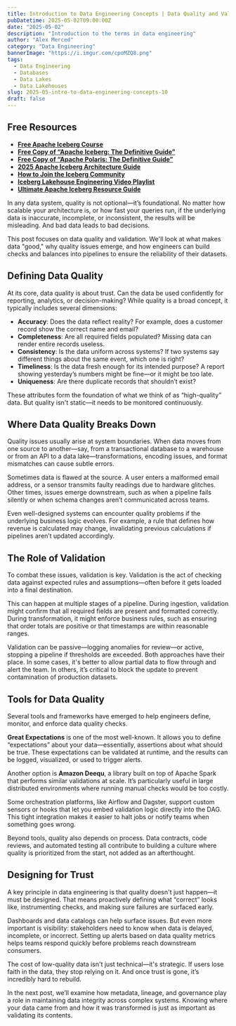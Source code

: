 ```yaml
---
title: Introduction to Data Engineering Concepts | Data Quality and Validation
pubDatetime: 2025-05-02T09:00:00Z
date: "2025-05-02"
description: "Introduction to the terms in data engineering"
author: "Alex Merced"
category: "Data Engineering"
bannerImage: "https://i.imgur.com/cpoMZQ8.png"
tags:
  - Data Engineering
  - Databases
  - Data Lakes
  - Data Lakehouses
slug: 2025-05-intro-to-data-engineering-concepts-10
draft: false
---
```


## Free Resources  
- **[Free Apache Iceberg Course](https://hello.dremio.com/webcast-an-apache-iceberg-lakehouse-crash-course-reg.html?utm_source=ev_external_blog&utm_medium=influencer&utm_campaign=intro_to_de&utm_content=alexmerced&utm_term=external_blog)**  
- **[Free Copy of “Apache Iceberg: The Definitive Guide”](https://hello.dremio.com/wp-apache-iceberg-the-definitive-guide-reg.html?utm_source=ev_external_blog&utm_medium=influencer&utm_campaign=intro_to_de&utm_content=alexmerced&utm_term=external_blog)**  
- **[Free Copy of “Apache Polaris: The Definitive Guide”](https://hello.dremio.com/wp-apache-polaris-guide-reg.html?utm_source=ev_external_blog&utm_medium=influencer&utm_campaign=intro_to_de&utm_content=alexmerced&utm_term=external_blog)**  
- **[2025 Apache Iceberg Architecture Guide](https://medium.com/data-engineering-with-dremio/2025-guide-to-architecting-an-iceberg-lakehouse-9b19ed42c9de)**  
- **[How to Join the Iceberg Community](https://medium.alexmerced.blog/guide-to-finding-apache-iceberg-events-near-you-and-being-part-of-the-greater-iceberg-community-0c38ae785ddb)**  
- **[Iceberg Lakehouse Engineering Video Playlist](https://youtube.com/playlist?list=PLsLAVBjQJO0p0Yq1fLkoHvt2lEJj5pcYe&si=WTSnqjXZv6Glkc3y)**  
- **[Ultimate Apache Iceberg Resource Guide](https://medium.com/data-engineering-with-dremio/ultimate-directory-of-apache-iceberg-resources-e3e02efac62e)** 

In any data system, quality is not optional—it’s foundational. No matter how scalable your architecture is, or how fast your queries run, if the underlying data is inaccurate, incomplete, or inconsistent, the results will be misleading. And bad data leads to bad decisions.

This post focuses on data quality and validation. We'll look at what makes data "good," why quality issues emerge, and how engineers can build checks and balances into pipelines to ensure the reliability of their datasets.

## Defining Data Quality

At its core, data quality is about trust. Can the data be used confidently for reporting, analytics, or decision-making? While quality is a broad concept, it typically includes several dimensions:

- **Accuracy**: Does the data reflect reality? For example, does a customer record show the correct name and email?
- **Completeness**: Are all required fields populated? Missing data can render entire records useless.
- **Consistency**: Is the data uniform across systems? If two systems say different things about the same event, which one is right?
- **Timeliness**: Is the data fresh enough for its intended purpose? A report showing yesterday’s numbers might be fine—or it might be too late.
- **Uniqueness**: Are there duplicate records that shouldn’t exist?

These attributes form the foundation of what we think of as “high-quality” data. But quality isn't static—it needs to be monitored continuously.

## Where Data Quality Breaks Down

Quality issues usually arise at system boundaries. When data moves from one source to another—say, from a transactional database to a warehouse or from an API to a data lake—transformations, encoding issues, and format mismatches can cause subtle errors.

Sometimes data is flawed at the source. A user enters a malformed email address, or a sensor transmits faulty readings due to hardware glitches. Other times, issues emerge downstream, such as when a pipeline fails silently or when schema changes aren’t communicated across teams.

Even well-designed systems can encounter quality problems if the underlying business logic evolves. For example, a rule that defines how revenue is calculated may change, invalidating previous calculations if pipelines aren’t updated accordingly.

## The Role of Validation

To combat these issues, validation is key. Validation is the act of checking data against expected rules and assumptions—often before it gets loaded into a final destination.

This can happen at multiple stages of a pipeline. During ingestion, validation might confirm that all required fields are present and formatted correctly. During transformation, it might enforce business rules, such as ensuring that order totals are positive or that timestamps are within reasonable ranges.

Validation can be passive—logging anomalies for review—or active, stopping a pipeline if thresholds are exceeded. Both approaches have their place. In some cases, it's better to allow partial data to flow through and alert the team. In others, it’s critical to block the update to prevent contamination of production datasets.

## Tools for Data Quality

Several tools and frameworks have emerged to help engineers define, monitor, and enforce data quality checks.

**Great Expectations** is one of the most well-known. It allows you to define “expectations” about your data—essentially, assertions about what should be true. These expectations can be validated at runtime, and the results can be logged, visualized, or used to trigger alerts.

Another option is **Amazon Deequ**, a library built on top of Apache Spark that performs similar validations at scale. It’s particularly useful in large distributed environments where running manual checks would be too costly.

Some orchestration platforms, like Airflow and Dagster, support custom sensors or hooks that let you embed validation logic directly into the DAG. This tight integration makes it easier to halt jobs or notify teams when something goes wrong.

Beyond tools, quality also depends on process. Data contracts, code reviews, and automated testing all contribute to building a culture where quality is prioritized from the start, not added as an afterthought.

## Designing for Trust

A key principle in data engineering is that quality doesn't just happen—it must be designed. That means proactively defining what “correct” looks like, instrumenting checks, and making sure failures are surfaced early.

Dashboards and data catalogs can help surface issues. But even more important is visibility: stakeholders need to know when data is delayed, incomplete, or incorrect. Setting up alerts based on data quality metrics helps teams respond quickly before problems reach downstream consumers.

The cost of low-quality data isn't just technical—it's strategic. If users lose faith in the data, they stop relying on it. And once trust is gone, it’s incredibly hard to rebuild.

In the next post, we’ll examine how metadata, lineage, and governance play a role in maintaining data integrity across complex systems. Knowing where your data came from and how it was transformed is just as important as validating its contents.
